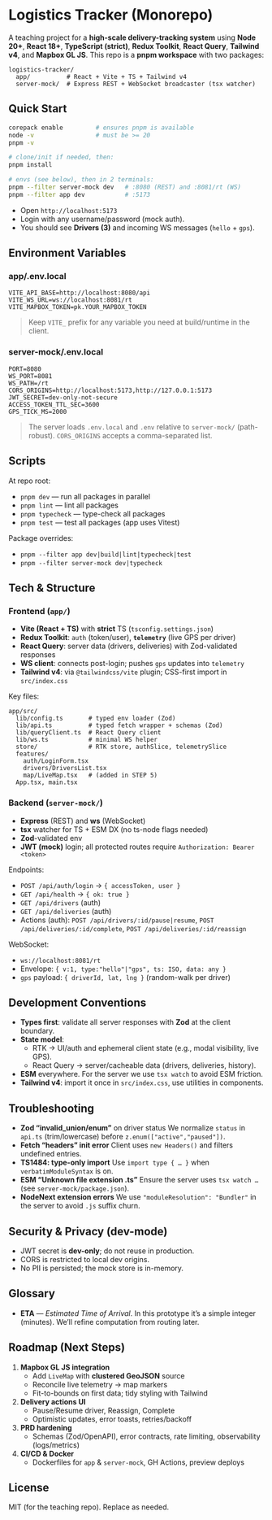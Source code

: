# Logistics Tracker (Monorepo)

A teaching project for a **high-scale delivery-tracking system** using **Node 20+**, **React 18+**, **TypeScript (strict)**, **Redux Toolkit**, **React Query**, **Tailwind v4**, and **Mapbox GL JS**.
This repo is a **pnpm workspace** with two packages:

```
logistics-tracker/
  app/          # React + Vite + TS + Tailwind v4
  server-mock/  # Express REST + WebSocket broadcaster (tsx watcher)
```

## Quick Start

```bash
corepack enable         # ensures pnpm is available
node -v                 # must be >= 20
pnpm -v

# clone/init if needed, then:
pnpm install

# envs (see below), then in 2 terminals:
pnpm --filter server-mock dev   # :8080 (REST) and :8081/rt (WS)
pnpm --filter app dev           # :5173
```

*   Open `http://localhost:5173`
*   Login with any username/password (mock auth).
*   You should see **Drivers (3)** and incoming WS messages (`hello` + `gps`).

## Environment Variables

### app/.env.local

```
VITE_API_BASE=http://localhost:8080/api
VITE_WS_URL=ws://localhost:8081/rt
VITE_MAPBOX_TOKEN=pk.YOUR_MAPBOX_TOKEN
```

> Keep `VITE_` prefix for any variable you need at build/runtime in the client.

### server-mock/.env.local

```
PORT=8080
WS_PORT=8081
WS_PATH=/rt
CORS_ORIGINS=http://localhost:5173,http://127.0.0.1:5173
JWT_SECRET=dev-only-not-secure
ACCESS_TOKEN_TTL_SEC=3600
GPS_TICK_MS=2000
```

> The server loads `.env.local` and `.env` relative to `server-mock/` (path-robust).
> `CORS_ORIGINS` accepts a comma-separated list.

## Scripts

At repo root:

*   `pnpm dev` — run all packages in parallel
*   `pnpm lint` — lint all packages
*   `pnpm typecheck` — type-check all packages
*   `pnpm test` — test all packages (app uses Vitest)

Package overrides:

*   `pnpm --filter app dev|build|lint|typecheck|test`
*   `pnpm --filter server-mock dev|typecheck`

## Tech & Structure

### Frontend (`app/`)

*   **Vite (React + TS)** with **strict** TS (`tsconfig.settings.json`)
*   **Redux Toolkit**: `auth` (token/user), **`telemetry`** (live GPS per driver)
*   **React Query**: server data (drivers, deliveries) with Zod-validated responses
*   **WS client**: connects post-login; pushes `gps` updates into `telemetry`
*   **Tailwind v4**: via `@tailwindcss/vite` plugin; CSS-first import in `src/index.css`

Key files:

```
app/src/
  lib/config.ts       # typed env loader (Zod)
  lib/api.ts          # typed fetch wrapper + schemas (Zod)
  lib/queryClient.ts  # React Query client
  lib/ws.ts           # minimal WS helper
  store/              # RTK store, authSlice, telemetrySlice
  features/
    auth/LoginForm.tsx
    drivers/DriversList.tsx
    map/LiveMap.tsx   # (added in STEP 5)
  App.tsx, main.tsx
```

### Backend (`server-mock/`)

*   **Express** (REST) and **ws** (WebSocket)
*   **tsx** watcher for TS + ESM DX (no ts-node flags needed)
*   **Zod**-validated env
*   **JWT (mock)** login; all protected routes require `Authorization: Bearer <token>`

Endpoints:

*   `POST /api/auth/login` → `{ accessToken, user }`
*   `GET /api/health` → `{ ok: true }`
*   `GET /api/drivers` (auth)
*   `GET /api/deliveries` (auth)
*   Actions (auth): `POST /api/drivers/:id/pause|resume`, `POST /api/deliveries/:id/complete`, `POST /api/deliveries/:id/reassign`

WebSocket:

*   `ws://localhost:8081/rt`
*   Envelope: `{ v:1, type:"hello"|"gps", ts: ISO, data: any }`
*   `gps` payload: `{ driverId, lat, lng }` (random-walk per driver)

## Development Conventions

*   **Types first**: validate all server responses with **Zod** at the client boundary.
*   **State model**:
    *   RTK → UI/auth and ephemeral client state (e.g., modal visibility, live GPS).
    *   React Query → server/cacheable data (drivers, deliveries, history).
*   **ESM** everywhere. For the server we use `tsx watch` to avoid ESM friction.
*   **Tailwind v4**: import it once in `src/index.css`, use utilities in components.

## Troubleshooting

*   **Zod “invalid\_union/enum”** on driver status
    We normalize `status` in `api.ts` (trim/lowercase) before `z.enum(["active","paused"])`.
*   **Fetch “headers” init error**
    Client uses `new Headers()` and filters undefined entries.
*   **TS1484: type-only import**
    Use `import type { … }` when `verbatimModuleSyntax` is on.
*   **ESM “Unknown file extension .ts”**
    Ensure the server uses `tsx watch …` (see `server-mock/package.json`).
*   **NodeNext extension errors**
    We use `"moduleResolution": "Bundler"` in the server to avoid `.js` suffix churn.

## Security & Privacy (dev-mode)

*   JWT secret is **dev-only**; do not reuse in production.
*   CORS is restricted to local dev origins.
*   No PII is persisted; the mock store is in-memory.

## Glossary

*   **ETA** — *Estimated Time of Arrival*. In this prototype it’s a simple integer (minutes). We’ll refine computation from routing later.

## Roadmap (Next Steps)

1.  **Mapbox GL JS integration**
    *   Add `LiveMap` with **clustered GeoJSON** source
    *   Reconcile live telemetry → map markers
    *   Fit-to-bounds on first data; tidy styling with Tailwind
2.  **Delivery actions UI**
    *   Pause/Resume driver, Reassign, Complete
    *   Optimistic updates, error toasts, retries/backoff
3.  **PRD hardening**
    *   Schemas (Zod/OpenAPI), error contracts, rate limiting, observability (logs/metrics)
4.  **CI/CD & Docker**
    *   Dockerfiles for `app` & `server-mock`, GH Actions, preview deploys

## License

MIT (for the teaching repo). Replace as needed.
